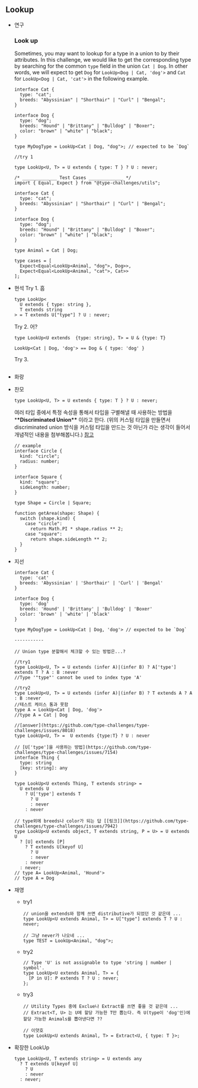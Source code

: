 ## Lookup

- 연구
  ### **Look up**
  Sometimes, you may want to lookup for a type in a union to by their attributes.
  In this challenge, we would like to get the corresponding type by searching for the common `type` field in the union `Cat | Dog`. In other words, we will expect to get `Dog` for `LookUp<Dog | Cat, 'dog'>` and `Cat` for `LookUp<Dog | Cat, 'cat'>` in the following example.
  ```tsx
  interface Cat {
    type: "cat";
    breeds: "Abyssinian" | "Shorthair" | "Curl" | "Bengal";
  }

  interface Dog {
    type: "dog";
    breeds: "Hound" | "Brittany" | "Bulldog" | "Boxer";
    color: "brown" | "white" | "black";
  }

  type MyDogType = LookUp<Cat | Dog, "dog">; // expected to be `Dog`
  ```
  ```tsx
  //try 1

  type LookUp<U, T> = U extends { type: T } ? U : never;

  /* _____________ Test Cases _____________ */
  import { Equal, Expect } from "@type-challenges/utils";

  interface Cat {
    type: "cat";
    breeds: "Abyssinian" | "Shorthair" | "Curl" | "Bengal";
  }

  interface Dog {
    type: "dog";
    breeds: "Hound" | "Brittany" | "Bulldog" | "Boxer";
    color: "brown" | "white" | "black";
  }

  type Animal = Cat | Dog;

  type cases = [
    Expect<Equal<LookUp<Animal, "dog">, Dog>>,
    Expect<Equal<LookUp<Animal, "cat">, Cat>>
  ];
  ```
- 현석
  Try 1. 흠
  ```tsx
  type LookUp<
    U extends { type: string },
    T extends string
  > = T extends U["type"] ? U : never;
  ```
  Try 2. 어?
  ```tsx
  type LookUp<U extends  {type: string}, T> = U & {type: T}

  LookUp<Cat | Dog, 'dog'> == Dog & { type: 'dog' }
  ```
  Try 3.
  ```tsx

  ```
- 화랑
- 찬모
  ```tsx
  type LookUp<U, T> = U extends { type: T } ? U : never;
  ```
  여러 타입 중에서 특정 속성을 통해서 타입을 구별해낼 때 사용하는 방법을 \***\*Discriminated Union\*\*** 이라고 한다. (위의 커스텀 타입을 만들면서 discriminated union 방식을 커스텀 타입을 만드는 것 아닌가 라는 생각이 들어서 개념적인 내용을 첨부해봅니다.) [참고](https://www.typescriptlang.org/docs/handbook/2/narrowing.html#discriminated-unions)
  ```tsx
  // example
  interface Circle {
    kind: "circle";
    radius: number;
  }

  interface Square {
    kind: "square";
    sideLength: number;
  }

  type Shape = Circle | Square;

  function getArea(shape: Shape) {
    switch (shape.kind) {
      case "circle":
        return Math.PI * shape.radius ** 2;
      case "square":
        return shape.sideLength ** 2;
    }
  }
  ```
- 지선
  ```tsx
  interface Cat {
    type: 'cat'
    breeds: 'Abyssinian' | 'Shorthair' | 'Curl' | 'Bengal'
  }

  interface Dog {
    type: 'dog'
    breeds: 'Hound' | 'Brittany' | 'Bulldog' | 'Boxer'
    color: 'brown' | 'white' | 'black'
  }

  type MyDogType = LookUp<Cat | Dog, 'dog'> // expected to be `Dog`

  -----------

  // Union type 분할해서 체크할 수 있는 방법은...?

  //try1
  type LookUp<U, T> = U extends (infer A)|(infer B) ? A['type'] extends T ? A : B :never
  //Type '"type"' cannot be used to index type 'A'

  //try2
  type LookUp<U, T> = U extends (infer A)|(infer B) ? T extends A ? A : B :never
  //테스트 케이스 통과 못함
  type A = LookUp<Cat | Dog, 'dog'>
  //type A = Cat | Dog

  //[answer](https://github.com/type-challenges/type-challenges/issues/8018)
  type LookUp<U, T> =  U extends {type:T} ? U : never

  // [U['type']을 사용하는 방법](https://github.com/type-challenges/type-challenges/issues/7154)
  interface Thing {
    type: string
    [key: string]: any
  }

  type LookUp<U extends Thing, T extends string> =
    U extends U
      ? U['type'] extends T
        ? U
        : never
      : never

  // type외에 breeds나 color가 되는 답 [[링크]](https://github.com/type-challenges/type-challenges/issues/7942)
  type LookUp<U extends object, T extends string, P = U> = U extends U
    ? [U] extends [P]
      ? T extends U[keyof U]
        ? U
        : never
      : never
    : never;
  // type A= LookUp<Animal, 'Hound'>
  // type A = Dog
  ```
- 재영

  - try1
    ```tsx
    // union을 extends와 함께 쓰면 distributive가 되었던 것 같은데 ...
    type LookUp<U extends Animal, T> = U["type"] extends T ? U : never;

    // 그냥 never가 나오네 ...
    type TEST = LookUp<Animal, "dog">;
    ```
  - try2
    ```tsx
    // Type 'U' is not assignable to type 'string | number | symbol'.
    type LookUp<U extends Animal, T> = {
      [P in U]: P extends T ? U : never;
    };
    ```
  - try3
    ```tsx
    // Utility Types 중에 Exclue나 Extract를 쓰면 좋을 것 같은데 ...
    // Extract<T, U> 는 U에 할당 가능한 T만 뽑는다. 즉 U(type이 'dog'인)에 할당 가능한 Animals를 뽑아낸다면 ??

    // 이얏호
    type LookUp<U extends Animal, T> = Extract<U, { type: T }>;
    ```

- 확장한 LookUp
  ```tsx
  type LookUp<U, T extends string> = U extends any
    ? T extends U[keyof U]
      ? U
      : never
    : never;
  ```
